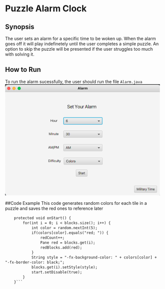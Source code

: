# Puzzle Alarm Clock

## Synopsis
The user sets an alarm for a specific time to be woken up. When the alarm goes off it will play indefinetely until the user completes a simple puzzle.
An option to skip the puzzle will be presented if the user struggles too much with solving it.

## How to Run
To run the alarm sucessfully, the user should run the file ```Alarm.java```
<img src="Run.png"/>

##Code Example
This code generates random colors for each tile in a puzzle and saves the red ones to reference later
```@FXML
	protected void onStart() {
		for(int i = 0; i < blocks.size(); i++) {
			int color = random.nextInt(5);
			if(colors[color].equals("red; ")) {
				redCount++;
				Pane red = blocks.get(i);
				redBlocks.add(red);
			}
			String style = "-fx-background-color: " + colors[color] + "-fx-border-color: black;";
			blocks.get(i).setStyle(style);
			start.setDisable(true);
		}
	}```
